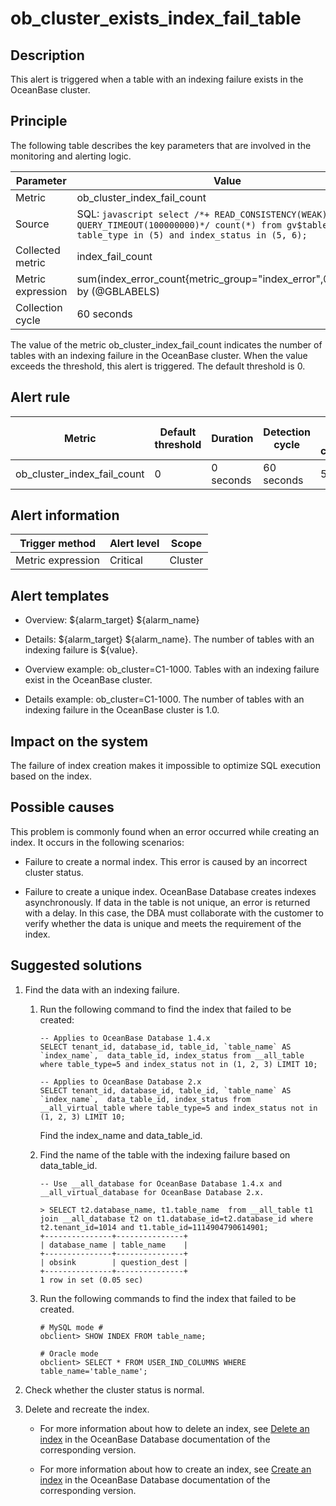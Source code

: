ob_cluster_exists_index_fail_table 
=======================================================



**Description** 
------------------------------------

This alert is triggered when a table with an indexing failure exists in the OceanBase cluster.

Principle 
------------------------------

The following table describes the key parameters that are involved in the monitoring and alerting logic. 


|     Parameter     |                                                                                                  Value                                                                                                   |
|-------------------|----------------------------------------------------------------------------------------------------------------------------------------------------------------------------------------------------------|
| Metric            | ob_cluster_index_fail_count                                                                                                                                                                              |
| Source            | SQL:  ```javascript select /*+ READ_CONSISTENCY(WEAK) QUERY_TIMEOUT(100000000)*/ count(*) from gv$table where table_type in (5) and index_status in (5, 6); ```  |
| Collected metric  | index_fail_count                                                                                                                                                                                         |
| Metric expression | sum(index_error_count{metric_group="index_error",@LABELS}) by (@GBLABELS)                                                                                                                                |
| Collection cycle  | 60 seconds                                                                                                                                                                                               |



The value of the metric ob_cluster_index_fail_count indicates the number of tables with an indexing failure in the OceanBase cluster. When the value exceeds the threshold, this alert is triggered. The default threshold is 0.

Alert rule 
-------------------------------



|           Metric            | Default threshold | Duration  | Detection cycle | Time before clearance |
|-----------------------------|-------------------|-----------|-----------------|-----------------------|
| ob_cluster_index_fail_count | 0                 | 0 seconds | 60 seconds      | 5 minutes             |



Alert information 
--------------------------------------



|  Trigger method   | Alert level |  Scope  |
|-------------------|-------------|---------|
| Metric expression | Critical    | Cluster |



Alert templates 
------------------------------------

* Overview: ${alarm_target} ${alarm_name}

  

* Details: ${alarm_target} ${alarm_name}. The number of tables with an indexing failure is ${value}.

  

* Overview example: ob_cluster=C1-1000. Tables with an indexing failure exist in the OceanBase cluster.

  

* Details example: ob_cluster=C1-1000. The number of tables with an indexing failure in the OceanBase cluster is 1.0.

  




Impact on the system 
-----------------------------------------

The failure of index creation makes it impossible to optimize SQL execution based on the index.

Possible causes 
------------------------------------

This problem is commonly found when an error occurred while creating an index. It occurs in the following scenarios:

* Failure to create a normal index. This error is caused by an incorrect cluster status.

  

* Failure to create a unique index. OceanBase Database creates indexes asynchronously. If data in the table is not unique, an error is returned with a delay. In this case, the DBA must collaborate with the customer to verify whether the data is unique and meets the requirement of the index.

  




Suggested solutions 
----------------------------------------

1. Find the data with an indexing failure.

   1. Run the following command to find the index that failed to be created: 

      ```unknow
      -- Applies to OceanBase Database 1.4.x
      SELECT tenant_id, database_id, table_id, `table_name` AS `index_name`,  data_table_id, index_status from __all_table where table_type=5 and index_status not in (1, 2, 3) LIMIT 10;
      
      -- Applies to OceanBase Database 2.x
      SELECT tenant_id, database_id, table_id, `table_name` AS `index_name`,  data_table_id, index_status from __all_virtual_table where table_type=5 and index_status not in (1, 2, 3) LIMIT 10;
      ```

      

      Find the index_name and data_table_id.
      
   
   2. Find the name of the table with the indexing failure based on data_table_id. 

      ```unknow
      -- Use __all_database for OceanBase Database 1.4.x and __all_virtual_database for OceanBase Database 2.x.
      
      > SELECT t2.database_name, t1.table_name  from __all_table t1 join __all_database t2 on t1.database_id=t2.database_id where t2.tenant_id=1014 and t1.table_id=1114904790614901;
      +---------------+---------------+
      | database_name | table_name    |
      +---------------+---------------+
      | obsink        | question_dest |
      +---------------+---------------+
      1 row in set (0.05 sec)
      ```

      
   
   3. Run the following commands to find the index that failed to be created. 

      ```unknow
      # MySQL mode #
      obclient> SHOW INDEX FROM table_name;
      
      # Oracle mode
      obclient> SELECT * FROM USER_IND_COLUMNS WHERE table_name='table_name';
      ```

      
   

   

2. Check whether the cluster status is normal.

   

3. Delete and recreate the index. 

   * For more information about how to delete an index, see [Delete an index](https://www.oceanbase.com/docs/oceanbase-database/oceanbase-database/V3.1.2/delete-an-index) in the OceanBase Database documentation of the corresponding version.

     
   
   * For more information about how to create an index, see [Create an index](https://www.oceanbase.com/docs/oceanbase-database/oceanbase-database/V3.1.2/create-an-index) in the OceanBase Database documentation of the corresponding version.

     
   

   



